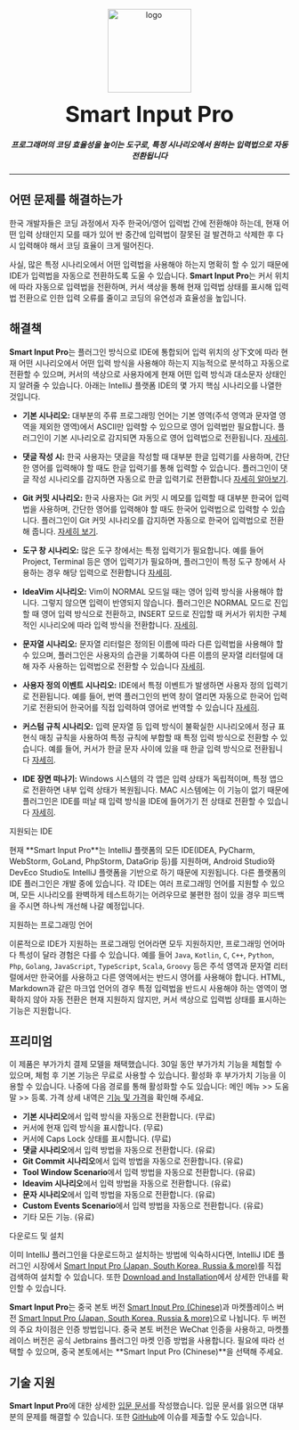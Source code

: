 <p align="center">
	<img alt="logo" src="https://smart-input.oss-cn-hangzhou.aliyuncs.com/logo/smartinputprologo.png" width="150" height="150">
</p>
<h1 align="center" style="margin: 10px 0 10px; font-weight: bold; font-size: 40px">Smart Input Pro​</h1>
<h5 align="center">프로그래머의 코딩 효율성을 높이는 도구로, 특정 시나리오에서 원하는 입력법으로 자동 전환됩니다</h5>


---


## 어떤 문제를 해결하는가

한국 개발자들은 코딩 과정에서 자주 한국어/영어 입력법 간에 전환해야 하는데, 현재 어떤 입력 상태인지 모를 때가 있어 반 중간에 입력법이 잘못된 걸 발견하고 삭제한 후 다시 입력해야 해서 코딩 효율이 크게 떨어진다.

사실, 많은 특정 시나리오에서 어떤 입력법을 사용해야 하는지 명확히 할 수 있기 때문에 IDE가 입력법을 자동으로 전환하도록 도울 수 있습니다. **Smart Input Pro**는 커서 위치에 따라 자동으로 입력법을 전환하며, 커서 색상을 통해 현재 입력법 상태를 표시해 입력법 전환으로 인한 입력 오류를 줄이고 코딩의 유연성과 효율성을 높입니다.

## 해결책

**Smart Input Pro**는 플러그인 방식으로 IDE에 통합되어 입력 위치의 상下文에 따라 현재 어떤 시나리오에서 어떤 입력 방식을 사용해야 하는지 지능적으로 분석하고 자동으로 전환할 수 있으며, 커서의 색상으로 사용자에게 현재 어떤 입력 방식과 대소문자 상태인지 알려줄 수 있습니다. 아래는 IntelliJ 플랫폼 IDE의 몇 가지 핵심 시나리오를 나열한 것입니다.

- **기본 시나리오:** 대부분의 주류 프로그래밍 언어는 기본 영역(주석 영역과 문자열 영역을 제외한 영역)에서 ASCII만 입력할 수 있으므로 영어 입력법만 필요합니다. 플러그인이 기본 시나리오로 감지되면 자동으로 영어 입력법으로 전환됩니다. [자세히](https://xiaolvpuzi.cn/docs/smart-input-pro-doc.html#/ko/scene/default).

- **댓글 작성 시:** 한국 사용자는 댓글을 작성할 때 대부분 한글 입력기를 사용하며, 간단한 영어를 입력해야 할 때도 한글 입력기를 통해 입력할 수 있습니다. 플러그인이 댓글 작성 시나리오를 감지하면 자동으로 한글 입력기로 전환합니다 [자세히 알아보기](https://xiaolvpuzi.cn/docs/smart-input-pro-doc.html#/ko/scene/comment).

- **Git 커밋 시나리오:** 한국 사용자는 Git 커밋 시 메모를 입력할 때 대부분 한국어 입력법을 사용하며, 간단한 영어를 입력해야 할 때도 한국어 입력법으로 입력할 수 있습니다. 플러그인이 Git 커밋 시나리오를 감지하면 자동으로 한국어 입력법으로 전환해 줍니다. [자세히 보기](https://xiaolvpuzi.cn/docs/smart-input-pro-doc.html#/ko/scene/commit).

- **도구 창 시나리오:** 많은 도구 창에서는 특정 입력기가 필요합니다. 예를 들어 Project, Terminal 등은 영어 입력기가 필요하며, 플러그인이 특정 도구 창에서 사용하는 경우 해당 입력으로 전환합니다 [자세히](https://xiaolvpuzi.cn/docs/smart-input-pro-doc.html#/ko/scene/toolwindow).

- **IdeaVim 시나리오:** Vim이 NORMAL 모드일 때는 영어 입력 방식을 사용해야 합니다. 그렇지 않으면 입력이 반영되지 않습니다. 플러그인은 NORMAL 모드로 진입할 때 영어 입력 방식으로 전환하고, INSERT 모드로 진입할 때 커서가 위치한 구체적인 시나리오에 따라 입력 방식을 전환합니다. [자세히](https://xiaolvpuzi.cn/docs/smart-input-pro-doc.html#/ko/scene/idea-vim).

- **문자열 시나리오:** 문자열 리터럴은 정의된 이름에 따라 다른 입력법을 사용해야 할 수 있으며, 플러그인은 사용자의 습관을 기록하여 다른 이름의 문자열 리터럴에 대해 자주 사용하는 입력법으로 전환할 수 있습니다 [자세히](https://xiaolvpuzi.cn/docs/smart-input-pro-doc.html#/ko/scene/string).

- **사용자 정의 이벤트 시나리오:** IDE에서 특정 이벤트가 발생하면 사용자 정의 입력기로 전환됩니다. 예를 들어, 번역 플러그인의 번역 창이 열리면 자동으로 한국어 입력기로 전환되어 한국어를 직접 입력하여 영어로 번역할 수 있습니다 [자세히](https://xiaolvpuzi.cn/docs/smart-input-pro-doc.html#/ko/scene/event).

- **커스텀 규칙 시나리오:** 입력 문자열 등 입력 방식이 불확실한 시나리오에서 정규 표현식 매칭 규칙을 사용하여 특정 규칙에 부합할 때 특정 입력 방식으로 전환할 수 있습니다. 예를 들어, 커서가 한글 문자 사이에 있을 때 한글 입력 방식으로 전환됩니다 [자세히](https://xiaolvpuzi.cn/docs/smart-input-pro-doc.html#/ko/scene/regular).

- **IDE 장면 떠나기:** Windows 시스템의 각 앱은 입력 상태가 독립적이며, 특정 앱으로 전환하면 내부 입력 상태가 복원됩니다. MAC 시스템에는 이 기능이 없기 때문에 플러그인은 IDE를 떠날 때 입력 방식을 IDE에 들어가기 전 상태로 전환할 수 있습니다 [자세히](https://xiaolvpuzi.cn/docs/smart-input-pro-doc.html#/ko/scene/leave).

지원되는 IDE

현재 **Smart Input Pro​**는 IntelliJ 플랫폼의 모든 IDE(IDEA, PyCharm, WebStorm, GoLand, PhpStorm, DataGrip 등)를 지원하며, Android Studio와 DevEco Studio도 IntelliJ 플랫폼을 기반으로 하기 때문에 지원됩니다. 다른 플랫폼의 IDE 플러그인은 개발 중에 있습니다. 각 IDE는 여러 프로그래밍 언어를 지원할 수 있으며, 모든 시나리오를 완벽하게 테스트하기는 어려우므로 불편한 점이 있을 경우 피드백을 주시면 하나씩 개선해 나갈 예정입니다.

지원하는 프로그래밍 언어

이론적으로 IDE가 지원하는 프로그래밍 언어라면 모두 지원하지만, 프로그래밍 언어마다 특성이 달라 경험은 다를 수 있습니다. 예를 들어 `Java`, `Kotlin`, `C`, `C++`, `Python`, `Php`, `Golang`, `JavaScript`, `TypeScript`, `Scala`, `Groovy` 등은 주석 영역과 문자열 리터럴에서만 한국어를 사용하고 다른 영역에서는 반드시 영어를 사용해야 합니다. HTML, Markdown과 같은 마크업 언어의 경우 특정 입력법을 반드시 사용해야 하는 영역이 명확하지 않아 자동 전환은 현재 지원하지 않지만, 커서 색상으로 입력법 상태를 표시하는 기능은 지원합니다.


 ## 프리미엄

이 제품은 부가가치 결제 모델을 채택했습니다. 30일 동안 부가가치 기능을 체험할 수 있으며, 체험 후 기본 기능은 무료로 사용할 수 있습니다. 활성화 후 부가가치 기능을 이용할 수 있습니다. 나중에 다음 경로를 통해 활성화할 수도 있습니다: 메인 메뉴 >> 도움말 >> 등록. 가격 상세 내역은 [기능 및 가격](https://xiaolvpuzi.cn/docs/smart-input-pro-doc.html#/ko/start/plans-pricing)을 확인해 주세요.

- **기본 시나리오**에서 입력 방식을 자동으로 전환합니다. (무료)
- 커서에 현재 입력 방식을 표시합니다. (무료)
- 커서에 Caps Lock 상태를 표시합니다. (무료)
- **댓글 시나리오**에서 입력 방법을 자동으로 전환합니다. (유료)
- **Git Commit 시나리오**에서 입력 방법을 자동으로 전환합니다. (유료)
- **Tool Window Scenario**에서 입력 방법을 자동으로 전환합니다. (유료)
- **Ideavim 시나리오**에서 입력 방법을 자동으로 전환합니다. (유료)
- **문자 시나리오**에서 입력 방법을 자동으로 전환합니다. (유료)
- **Custom Events Scenario**에서 입력 방법을 자동으로 전환합니다. (유료)
- 기타 모든 기능. (유료)

다운로드 및 설치

이미 IntelliJ 플러그인을 다운로드하고 설치하는 방법에 익숙하시다면, IntelliJ IDE 플러그인 시장에서 [Smart Input Pro (Japan, South Korea, Russia & more)](https://plugins.jetbrains.com/plugin/25751-smart-input-pro-japan-south-korea-russia--more-)를 직접 검색하여 설치할 수 있습니다. 또한 [Download and Installation](https://xiaolvpuzi.cn/docs/smart-input-pro-doc.html#/ko/start/download)에서 상세한 안내를 확인할 수 있습니다.

**Smart Input Pro**는 중국 본토 버전 [Smart Input Pro (Chinese)](https://plugins.jetbrains.com/plugin/25280)과 마켓플레이스 버전 [Smart Input Pro (Japan, South Korea, Russia & more)](https://plugins.jetbrains.com/plugin/25751-smart-input-pro-japan-south-korea-russia--more-)으로 나뉩니다. 두 버전의 주요 차이점은 인증 방법입니다. 중국 본토 버전은 WeChat 인증을 사용하고, 마켓플레이스 버전은 공식 Jetbrains 플러그인 마켓 인증 방법을 사용합니다. 필요에 따라 선택할 수 있으며, 중국 본토에서는 **Smart Input Pro (Chinese)**을 선택해 주세요.

## 기술 지원

**Smart Input Pro**에 대한 상세한 [입문 문서](https://xiaolvpuzi.cn/docs/smart-input-pro-doc.html#/ko)를 작성했습니다. 입문 문서를 읽으면 대부분의 문제를 해결할 수 있습니다. 또한 [GitHub](https://github.com/SmartInput/SmartInput/issues)에 이슈를 제출할 수도 있습니다.
